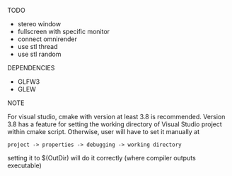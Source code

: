 TODO

- stereo window
- fullscreen with specific monitor
- connect omnirender
- use stl thread
- use stl random

DEPENDENCIES

- GLFW3
- GLEW

NOTE

For visual studio, cmake with version at least 3.8 is recommended. Version 3.8 has a feature for setting the working directory of Visual Studio project within cmake script. Otherwise, user will have to set it manually at

`project -> properties -> debugging -> working directory`

setting it to $(OutDir) will do it correctly (where compiler outputs executable)